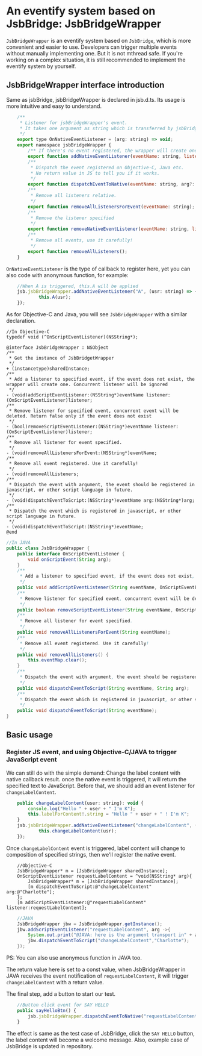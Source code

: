 # An eventify system based on JsbBridge: JsbBridgeWrapper

`JsbBridgeWrapper` is an eventify system based on `JsbBridge`, which is more convenient and easier to use. Developers can trigger multiple events without manually implementing one. But it is not mthread safe. If you're working on a complex situation, it is still recommended to implement the eventify system by yourself.

## JsbBridgeWrapper interface introduction

Same as jsbBridge, jsbBridgeWrapper is declared in jsb.d.ts. Its usage is more intuitive and easy to understand.

```js
    /**
     * Listener for jsbBridgeWrapper's event.
     * It takes one argument as string which is transferred by jsbBridge.
     */
    export type OnNativeEventListener = (arg: string) => void;
    export namespace jsbBridgeWrapper {
        /** If there's no event registered, the wrapper will create one  */
        export function addNativeEventListener(eventName: string, listener: OnNativeEventListener);
        /**
         * Dispatch the event registered on Objective-C, Java etc.
         * No return value in JS to tell you if it works.
         */
        export function dispatchEventToNative(eventName: string, arg?: string);
        /**
         * Remove all listeners relative.
         */
        export function removeAllListenersForEvent(eventName: string);
        /**
         * Remove the listener specified
         */
        export function removeNativeEventListener(eventName: string, listener: OnNativeEventListener);
        /**
         * Remove all events, use it carefully!
         */
        export function removeAllListeners();
    }
```

`OnNativeEventListener` is the type of callback to register here, yet you can also code with anonymous function, for example:

```js
    //When A is triggered, this.A will be applied
    jsb.jsbBridgeWrapper.addNativeEventListener("A", (usr: string) => {
            this.A(usr);
    });
```

As for Objective-C and Java, you will see `JsbBridgeWrapper` with a similar declaration.

```objc
//In Objective-C
typedef void (^OnScriptEventListener)(NSString*);

@interface JsbBridgeWrapper : NSObject
/**
 * Get the instance of JsbBridgetWrapper
 */
+ (instancetype)sharedInstance;
/**
 * Add a listener to specified event, if the event does not exist, the wrapper will create one. Concurrent listener will be ignored
 */
- (void)addScriptEventListener:(NSString*)eventName listener:(OnScriptEventListener)listener;
/**
 * Remove listener for specified event, concurrent event will be deleted. Return false only if the event does not exist
 */
- (bool)removeScriptEventListener:(NSString*)eventName listener:(OnScriptEventListener)listener;
/**
 * Remove all listener for event specified.
 */
- (void)removeAllListenersForEvent:(NSString*)eventName;
/**
 * Remove all event registered. Use it carefully!
 */
- (void)removeAllListeners;
/**
 * Dispatch the event with argument, the event should be registered in javascript, or other script language in future.
 */
- (void)dispatchEventToScript:(NSString*)eventName arg:(NSString*)arg;
/**
 * Dispatch the event which is registered in javascript, or other script language in future.
 */
- (void)dispatchEventToScript:(NSString*)eventName;
@end

```

```JAVA
//In JAVA
public class JsbBridgeWrapper {
    public interface OnScriptEventListener {
        void onScriptEvent(String arg);
    }
    /**
     * Add a listener to specified event, if the event does not exist, the wrapper will create one. Concurrent listener will be ignored
     */
    public void addScriptEventListener(String eventName, OnScriptEventListener listener);
    /**
     * Remove listener for specified event, concurrent event will be deleted. Return false only if the event does not exist
     */
    public boolean removeScriptEventListener(String eventName, OnScriptEventListener listener);
    /**
     * Remove all listener for event specified.
     */
    public void removeAllListenersForEvent(String eventName);
    /**
     * Remove all event registered. Use it carefully!
     */
    public void removeAllListeners() {
        this.eventMap.clear();
    }
    /**
     * Dispatch the event with argument, the event should be registered in javascript, or other script language in future.
     */
    public void dispatchEventToScript(String eventName, String arg);
    /**
     * Dispatch the event which is registered in javascript, or other script language in future.
     */
    public void dispatchEventToScript(String eventName);
}
```

## Basic usage

### Register JS event, and using Objective-C/JAVA to trigger JavaScript event

We can still do with the simple demand: Change the label content with native callback result. once the native event is triggered, it will return the specified text to JavaScript. Before that, we should add an event listener for `changeLabelContent`.

```js
    public changeLabelContent(user: string): void {
        console.log("Hello " + user + " I'm K");
        this.labelForContent!.string = "Hello " + user + " ! I'm K";
    }
    jsb.jsbBridgeWrapper.addNativeEventListener("changeLabelContent", (usr: string) => {
            this.changeLabelContent(usr);
    });
```

Once `changeLabelContent` event is triggered, label content will change to composition of specified strings, then we'll register the native event.

```Objc
    //Objective-C
    JsbBridgeWrapper* m = [JsbBridgeWrapper sharedInstance];
    OnScriptEventListener requestLabelContent = ^void(NSString* arg){
        JsbBridgeWrapper* m = [JsbBridgeWrapper sharedInstance];
        [m dispatchEventToScript:@"changeLabelContent" arg:@"Charlotte"];
    };
    [m addScriptEventListener:@"requestLabelContent" listener:requestLabelContent];
```

```JAVA
    //JAVA
    JsbBridgeWrapper jbw = JsbBridgeWrapper.getInstance();
    jbw.addScriptEventListener("requestLabelContent", arg ->{
        System.out.print("@JAVA: here is the argument transport in" + arg);
        jbw.dispatchEventToScript("changeLabelContent","Charlotte");
    });
```

PS: You can also use anonymous function in JAVA too.

The return value here is set to a const value, when JsbBridgeWrapper in JAVA receives the event notification of `requestLabelContent`, it will trigger `changeLabelContent` with a return value.

The final step, add a button to start our test.

```js
    //Button click event for SAY HELLO
    public sayHelloBtn() {
        jsb.jsbBridgeWrapper.dispatchEventToNative("requestLabelContent");
    }
```

The effect is same as the test case of JsbBridge, click the `SAY HELLO` button, the label content will become a welcome message. Also, example case of JsbBridge is updated in repository.
